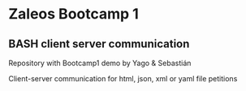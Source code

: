 # Zaleos Bootcamp 1

## BASH client server communication

Repository with Bootcamp1 demo by Yago &amp; Sebastián

Client-server communication for html, json, xml or yaml file petitions 